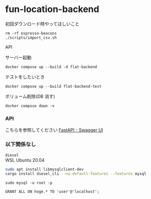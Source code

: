 # fun-location-backend

初回ダウンロード時やってほしいこと
```
rm -rf espresso-beacons
./scripts/import_csv.sh
```

API

サーバー起動

```
docker compose up --build -d flat-backend
```

テストをしたいとき

```
docker compose up --build flat-backend-test
```

ボリューム削除(DB 消す)

```
docker compose down -v
```

### API

こちらを参照してください
[FastAPI - Swagger UI](http://34.68.157.198:8080/docs#/)

### 以下関係なし

`diesel`  
WSL Ubuntu 20.04

```bash
sudo apt install libmysqlclient-dev
cargo install diesel_cli --no-default-features --features mysql
```

```
sudo mysql -u root -p
```

```
GRANT ALL ON hoge.* TO 'user'@'localhost';
```
